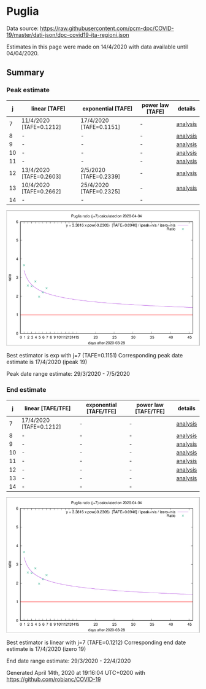 # Puglia


Data source: https://raw.githubusercontent.com/pcm-dpc/COVID-19/master/dati-json/dpc-covid19-ita-regioni.json

Estimates in this page were made on 14/4/2020 with data available until 04/04/2020.


## Summary 

### Peak estimate 
|j|linear [TAFE]|exponential [TAFE]|power law [TAFE]|details|
|---|----|-----------|---------|-------|
|7|11/4/2020 [TAFE=0.1212]|17/4/2020 [TAFE=0.1151]|-|[analysis](COVID-19_puglia_j7_2020-04-04.md)|
|8|-|-|-|[analysis](COVID-19_puglia_j8_2020-04-04.md)|
|9|-|-|-|[analysis](COVID-19_puglia_j9_2020-04-04.md)|
|10|-|-|-|[analysis](COVID-19_puglia_j10_2020-04-04.md)|
|11|-|-|-|[analysis](COVID-19_puglia_j11_2020-04-04.md)|
|12|13/4/2020 [TAFE=0.2603]|2/5/2020 [TAFE=0.2339]|-|[analysis](COVID-19_puglia_j12_2020-04-04.md)|
|13|10/4/2020 [TAFE=0.2662]|25/4/2020 [TAFE=0.2325]|-|[analysis](COVID-19_puglia_j13_2020-04-04.md)|
|14|-|-|-||

![best peak estimate](COVID-19_puglia_j7_2020-04-04.png)

Best estimator is exp with j=7 (TAFE=0.1151)
Corresponding peak date estimate is 17/4/2020 (ipeak 19)


Peak date range estimate: 29/3/2020 - 7/5/2020

### End estimate 
|j|linear [TAFE/TFE]|exponential [TAFE/TFE]|power law [TAFE/TFE]|details|
|---|----|-----------|---------|-------|
|7|17/4/2020 [TAFE=0.1212]|-|-|[analysis](COVID-19_puglia_j7_2020-04-04.md)|
|8|-|-|-|[analysis](COVID-19_puglia_j8_2020-04-04.md)|
|9|-|-|-|[analysis](COVID-19_puglia_j9_2020-04-04.md)|
|10|-|-|-|[analysis](COVID-19_puglia_j10_2020-04-04.md)|
|11|-|-|-|[analysis](COVID-19_puglia_j11_2020-04-04.md)|
|12|-|-|-|[analysis](COVID-19_puglia_j12_2020-04-04.md)|
|13|-|-|-|[analysis](COVID-19_puglia_j13_2020-04-04.md)|
|14|-|-|-||

![best zero estimate](COVID-19_puglia_j7_2020-04-04.png)

Best estimator is linear with j=7 (TAFE=0.1212)
Corresponding end date estimate is 17/4/2020 (izero 19)


End date range estimate: 29/3/2020 - 22/4/2020

Generated April 14th, 2020 at 19:16:04 UTC+0200 with https://github.com/robianc/COVID-19
